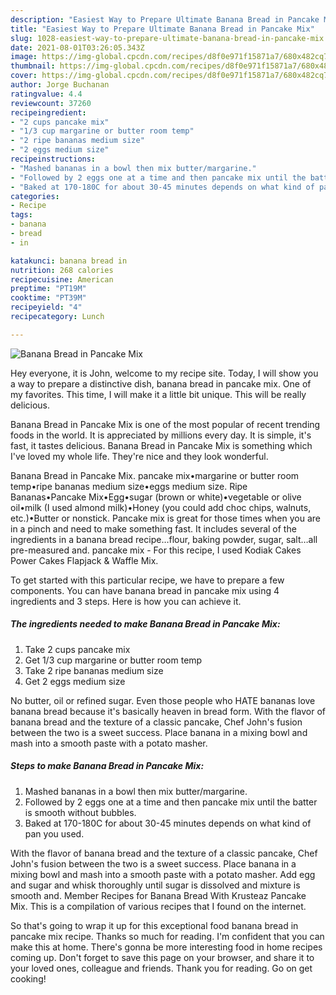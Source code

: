 ```yaml
---
description: "Easiest Way to Prepare Ultimate Banana Bread in Pancake Mix"
title: "Easiest Way to Prepare Ultimate Banana Bread in Pancake Mix"
slug: 1028-easiest-way-to-prepare-ultimate-banana-bread-in-pancake-mix
date: 2021-08-01T03:26:05.343Z
image: https://img-global.cpcdn.com/recipes/d8f0e971f15871a7/680x482cq70/banana-bread-in-pancake-mix-recipe-main-photo.jpg
thumbnail: https://img-global.cpcdn.com/recipes/d8f0e971f15871a7/680x482cq70/banana-bread-in-pancake-mix-recipe-main-photo.jpg
cover: https://img-global.cpcdn.com/recipes/d8f0e971f15871a7/680x482cq70/banana-bread-in-pancake-mix-recipe-main-photo.jpg
author: Jorge Buchanan
ratingvalue: 4.4
reviewcount: 37260
recipeingredient:
- "2 cups pancake mix"
- "1/3 cup margarine or butter room temp"
- "2 ripe bananas medium size"
- "2 eggs medium size"
recipeinstructions:
- "Mashed bananas in a bowl then mix butter/margarine."
- "Followed by 2 eggs one at a time and then pancake mix until the batter is smooth without bubbles."
- "Baked at 170-180C for about 30-45 minutes depends on what kind of pan you used."
categories:
- Recipe
tags:
- banana
- bread
- in

katakunci: banana bread in 
nutrition: 268 calories
recipecuisine: American
preptime: "PT19M"
cooktime: "PT39M"
recipeyield: "4"
recipecategory: Lunch

---
```



![Banana Bread in Pancake Mix](https://img-global.cpcdn.com/recipes/d8f0e971f15871a7/680x482cq70/banana-bread-in-pancake-mix-recipe-main-photo.jpg)

Hey everyone, it is John, welcome to my recipe site. Today, I will show you a way to prepare a distinctive dish, banana bread in pancake mix. One of my favorites. This time, I will make it a little bit unique. This will be really delicious.

Banana Bread in Pancake Mix is one of the most popular of recent trending foods in the world. It is appreciated by millions every day. It is simple, it's fast, it tastes delicious. Banana Bread in Pancake Mix is something which I've loved my whole life. They're nice and they look wonderful.

Banana Bread in Pancake Mix. pancake mix•margarine or butter room temp•ripe bananas medium size•eggs medium size. Ripe Bananas•Pancake Mix•Egg•sugar (brown or white)•vegetable or olive oil•milk (I used almond milk)•Honey (you could add choc chips, walnuts, etc.)•Butter or nonstick. Pancake mix is great for those times when you are in a pinch and need to make something fast. It includes several of the ingredients in a banana bread recipe…flour, baking powder, sugar, salt…all pre-measured and. pancake mix - For this recipe, I used Kodiak Cakes Power Cakes Flapjack &amp; Waffle Mix.


To get started with this particular recipe, we have to prepare a few components. You can have banana bread in pancake mix using 4 ingredients and 3 steps. Here is how you can achieve it.

<!--inarticleads1-->

##### The ingredients needed to make Banana Bread in Pancake Mix:

1. Take 2 cups pancake mix
1. Get 1/3 cup margarine or butter room temp
1. Take 2 ripe bananas medium size
1. Get 2 eggs medium size


No butter, oil or refined sugar. Even those people who HATE bananas love banana bread because it&#39;s basically heaven in bread form. With the flavor of banana bread and the texture of a classic pancake, Chef John&#39;s fusion between the two is a sweet success. Place banana in a mixing bowl and mash into a smooth paste with a potato masher. 

<!--inarticleads2-->

##### Steps to make Banana Bread in Pancake Mix:

1. Mashed bananas in a bowl then mix butter/margarine.
1. Followed by 2 eggs one at a time and then pancake mix until the batter is smooth without bubbles.
1. Baked at 170-180C for about 30-45 minutes depends on what kind of pan you used.


With the flavor of banana bread and the texture of a classic pancake, Chef John&#39;s fusion between the two is a sweet success. Place banana in a mixing bowl and mash into a smooth paste with a potato masher. Add egg and sugar and whisk thoroughly until sugar is dissolved and mixture is smooth and. Member Recipes for Banana Bread With Krusteaz Pancake Mix. This is a compilation of various recipes that I found on the internet. 

So that's going to wrap it up for this exceptional food banana bread in pancake mix recipe. Thanks so much for reading. I'm confident that you can make this at home. There's gonna be more interesting food in home recipes coming up. Don't forget to save this page on your browser, and share it to your loved ones, colleague and friends. Thank you for reading. Go on get cooking!
